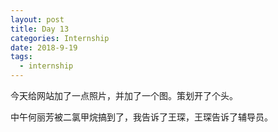 ```yaml
---
layout: post
title: Day 13
categories: Internship
date: 2018-9-19
tags:
  - internship
---
```


今天给网站加了一点照片，并加了一个图。策划开了个头。

中午何丽芳被二氯甲烷搞到了，我告诉了王琛，王琛告诉了辅导员。
